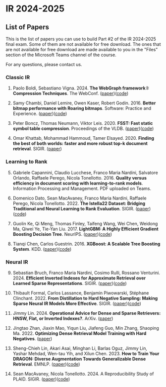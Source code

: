 # IR 2024-2025
## List of Papers

This is the list of papers you can use to build Part #2 of the IR 2024-2025 final exam. Some of them are not available for free download. The ones that are not available for free download are made available to you in the "Files" section of the Microsoft Teams channel of the course.

For any questions, please contact us.

### Classic IR

1. Paolo Boldi, Sebastiano Vigna. 2024. **The WebGraph framework I: Compression Techniques**. The WebConf. ([paper](https://vigna.di.unimi.it/ftp/papers/WebGraphI.pdf))([code](https://github.com/vigna/webgraph-rs))

2. Samy Chambi, Daniel Lemire, Owen Kaser, Robert Godin. 2016. **Better bitmap performance with Roaring bitmaps**. Software: Practice and Experience. ([paper](http://arxiv.org/abs/1402.6407))([code](https://roaringbitmap.org/))

3. Peter Boncz, Thomas Neumann, Viktor Leis. 2020. **FSST: Fast static symbol table compression**. Proceedings of the VLDB. ([paper](https://www.vldb.org/pvldb/vol13/p2649-boncz.pdf))([code](https://github.com/cwida/fsst))

4. Omar Khattab, Mohammad Hammoud, Tamer Elsayed. 2020. **Finding the best of both worlds: faster and more robust top-k document retrieval**. SIGIR. ([paper](https://web2.qatar.cmu.edu/~mhhammou/SIGIR_20_LazyBM.pdf))

### Learning to Rank

5. Gabriele Capannini, Claudio Lucchese, Franco Maria Nardini, Salvatore Orlando, Raffaele Perego, Nicola Tonellotto. 2016. **Quality versus efficiency in document scoring with learning-to-rank models**. Information Processing and Management. PDF uploaded on Teams.

6. Domenico Dato, Sean MacAvaney, Franco Maria Nardini, Raffaele Perego, Nicola Tonellotto. 2022. **The Istella22 Dataset: Bridging Traditional and Neural Learning to Rank Evaluation**. SIGIR. ([paper](https://dl.acm.org/doi/10.1145/3477495.3531740))([code](https://github.com/hpclab/istella22-experiments))

7. Guolin Ke, Qi Meng, Thomas Finley, Taifeng Wang, Wei Chen, Weidong Ma, Qiwei Ye, Tie-Yan Liu. 2017. **LightGBM: A Highly Efficient Gradient Boosting Decision Tree**. NeurIPS. ([paper](https://proceedings.neurips.cc/paper_files/paper/2017/file/6449f44a102fde848669bdd9eb6b76fa-Paper.pdf))([code](https://github.com/microsoft/LightGBM))

8. Tianqi Chen, Carlos Guestrin. 2016. **XGBoost: A Scalable Tree Boosting System**. KDD. ([paper](https://www.kdd.org/kdd2016/papers/files/rfp0697-chenAemb.pdf))([code](https://github.com/dmlc/xgboost))

### Neural IR
   
9. Sebastian Bruch, Franco Maria Nardini, Cosimo Rulli, Rossano Venturini. 2024. **Efficient Inverted Indexes for Approximate Retrieval over Learned Sparse Representations**. SIGIR. ([paper](https://arxiv.org/abs/2404.18812))([code](https://github.com/TusKANNy/seismic))

10. Thibault Formal, Carlos Lassance, Benjamin Piwowarski, Stéphane Clinchant. 2022. **From Distillation to Hard Negative Sampling: Making Sparse Neural IR Models More Effective**. SIGIR. ([paper](https://arxiv.org/abs/2205.04733))([code](https://github.com/naver/splade))

11. Jimmy Lin. 2024. **Operational Advice for Dense and Sparse Retrievers: HNSW, Flat, or Inverted Indexes?**. ArXiv. ([paper](https://arxiv.org/abs/2409.06464))

12. Jingtao Zhan, Jiaxin Mao, Yiqun Liu, Jiafeng Guo, Min Zhang, Shaoping Ma. 2022. **Optimizing Dense Retrieval Model Training with Hard Negatives**. ([paper]())

13. Sheng-Chieh Lin, Akari Asai, Minghan Li, Barlas Oguz, Jimmy Lin, Yashar Mehdad, Wen-tau Yih, and Xilun Chen. 2023. **How to Train Your DRAGON: Diverse Augmentation Towards Generalizable Dense Retrieval**. EMNLP. ([paper](https://aclanthology.org/2023.findings-emnlp.423.pdf))([code](https://github.com/facebookresearch/dpr-scale))

14. Sean MacAvaney, Nicola Tonellotto. 2024. A Reproducibility Study of PLAID. SIGIR. ([paper](https://arxiv.org/abs/2404.14989))([code](https://github.com/seanmacavaney/plaidrepro))
